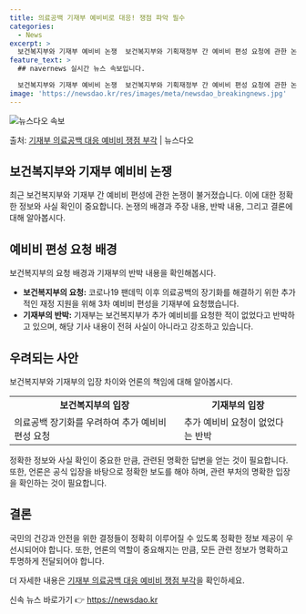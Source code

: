 ```yaml
---
title: 의료공백 기재부 예비비로 대응! 쟁점 파악 필수
categories:
  - News
excerpt: >
  보건복지부와 기재부 예비비 논쟁  보건복지부와 기획재정부 간 예비비 편성 요청에 관한 논쟁이 일고 있습니다.…
feature_text: >
  ## navernews 실시간 뉴스 속보입니다.

  보건복지부와 기재부 예비비 논쟁  보건복지부와 기획재정부 간 예비비 편성 요청에 관한 논쟁이 일고 있습니다.…
image: 'https://newsdao.kr/res/images/meta/newsdao_breakingnews.jpg'
---
```


![뉴스다오 속보](https://newsdao.kr/res/images/meta/newsdao_breakingnews.jpg)

<p>출처: <a href="https://newsdao.kr/4529" rel="dofollow">기재부 의료공백 대응 예비비 쟁점 부각</a> | 뉴스다오</p>

<h2 data-ke-size="size26">보건복지부와 기재부 예비비 논쟁</h2>
<p data-ke-size="size16">최근 보건복지부와 기재부 간 예비비 편성에 관한 논쟁이 불거졌습니다. 이에 대한 정확한 정보와 사실 확인이 중요합니다. 논쟁의 배경과 주장 내용, 반박 내용, 그리고 결론에 대해 알아봅시다.</p>

<h2 data-ke-size="size24">예비비 편성 요청 배경</h2>
<p data-ke-size="size16">보건복지부의 요청 배경과 기재부의 반박 내용을 확인해봅시다.</p>

<ul>
  <li><b>보건복지부의 요청:</b> 코로나19 팬데믹 이후 의료공백의 장기화를 해결하기 위한 추가적인 재정 지원을 위해 3차 예비비 편성을 기재부에 요청했습니다.</li>
  <li><b>기재부의 반박:</b> 기재부는 보건복지부가 추가 예비비를 요청한 적이 없었다고 반박하고 있으며, 해당 기사 내용이 전혀 사실이 아니라고 강조하고 있습니다.</li>
</ul>

<h2 data-ke-size="size24">우려되는 사안</h2>
<p data-ke-size="size16">보건복지부와 기재부의 입장 차이와 언론의 책임에 대해 알아봅시다.</p>

<table>
  <tr>
    <td style="text-align: center; height: 17px;"><b>보건복지부의 입장</b></td>
    <td style="text-align: center; height: 17px;"><b>기재부의 입장</b></td>
  </tr>
  <tr>
    <td>의료공백 장기화를 우려하여 추가 예비비 편성 요청</td>
    <td>추가 예비비 요청이 없었다는 반박</td>
  </tr>
</table>
<p data-ke-size="size16">정확한 정보와 사실 확인이 중요한 만큼, 관련된 명확한 답변을 얻는 것이 필요합니다. 또한, 언론은 공식 입장을 바탕으로 정확한 보도를 해야 하며, 관련 부처의 명확한 입장을 확인하는 것이 필요합니다.</p>

<h2 data-ke-size="size24">결론</h2>
<p data-ke-size="size16">국민의 건강과 안전을 위한 결정들이 정확히 이루어질 수 있도록 정확한 정보 제공이 우선시되어야 합니다. 또한, 언론의 역할이 중요해지는 만큼, 모든 관련 정보가 명확하고 투명하게 전달되어야 합니다.</p>
<p data-ke-size="size16">더 자세한 내용은 <a href="https://newsdao.kr/4529">기재부 의료공백 대응 예비비 쟁점 부각</a>을 확인하세요.</p> 

신속 뉴스 바로가기 👉 <a href="https://newsdao.kr" rel="dofollow">https://newsdao.kr</a>


